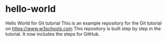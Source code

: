 # hello-world
Hello World for Git tutorial
This is an example repository for the Git tutorial on https://www.w3schools.com
This repository is built step by step in the tutorial.
It now includes the steps for GitHub.
